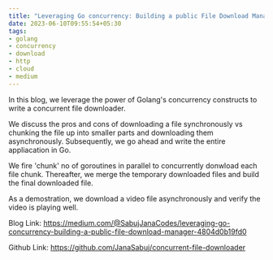 ```yaml
---
title: "Leveraging Go concurrency: Building a public File Download Manager"
date: 2023-06-10T09:55:54+05:30
tags:
- golang
- concurrency
- download
- http
- cloud
- medium
---
```

In this blog, we leverage the power of Golang's concurrency constructs to write a concurrent file downloader.

We discuss the pros and cons of downloading a file synchronously vs chunking the file up into smaller parts and downloading them asynchronously. Subsequently, we go ahead and write the entire appliacation in Go. 

We fire 'chunk' no of goroutines in parallel to concurrently donwload each file chunk. Thereafter, we merge the temporary downloaded files and build the final downloaded file. 

As a demostration, we download a video file asynchronously and verify the video is playing well.

Blog Link: https://medium.com/@SabujJanaCodes/leveraging-go-concurrency-building-a-public-file-download-manager-4804d0b19fd0

Github Link: https://github.com/JanaSabuj/concurrent-file-downloader


